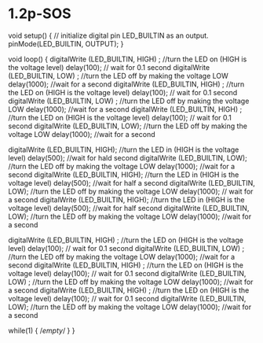 # 1.2p-SOS
void setup() {
  // initialize digital pin LED_BUILTIN as an output.
  pinMode(LED_BUILTIN, OUTPUT);
}

void loop() {
  digitalWrite (LED_BUILTIN, HIGH) ;  //turn the LED on (HIGH is the voltage level)
  delay(100);                     // wait for 0.1 second
  digitalWrite (LED_BUILTIN, LOW) ;   //turn the LED off by making the voltage LOW
  delay(1000);                        //wait for a second
  digitalWrite (LED_BUILTIN, HIGH) ;  //turn the LED on (HIGH is the voltage level)
  delay(100);                        // wait for 0.1 second
  digitalWrite (LED_BUILTIN, LOW) ;   //turn the LED off by making the voltage LOW
  delay(1000);                       //wait for a second
  digitalWrite (LED_BUILTIN, HIGH) ;  //turn the LED on (HIGH is the voltage level)
  delay(100);                       // wait for 0.1 second
  digitalWrite (LED_BUILTIN, LOW);    //turn the LED off by making the voltage LOW
  delay(1000);                        //wait for a second

  digitalWrite  (LED_BUILTIN, HIGH);  //turn the LED in (HIGH is the voltage level)
  delay(500);                    //wait for hald second
  digitalWrite (LED_BUILTIN, LOW);   //turn the LED off by making the voltage LOW
  delay(1000);                       //wait for a second
  digitalWrite  (LED_BUILTIN, HIGH); //turn the LED in (HIGH is the voltage level)
  delay(500);                   //wait for half a second
  digitalWrite (LED_BUILTIN, LOW);   //turn the LED off by making the voltage LOW
  delay(1000);                      // wait for a second
  digitalWrite  (LED_BUILTIN, HIGH); //turn the LED in (HIGH is the voltage level)
  delay(500);                     //wait for half second
  digitalWrite (LED_BUILTIN, LOW);   //turn the LED off by making the voltage LOW
  delay(1000);                       //wait for a second

  digitalWrite (LED_BUILTIN, HIGH) ;  //turn the LED on (HIGH is the voltage level)
  delay(100);                 // wait for 0.1 second
  digitalWrite (LED_BUILTIN, LOW) ;   //turn the LED off by making the voltage LOW
  delay(1000);                        //wait for a second
  digitalWrite (LED_BUILTIN, HIGH) ;  //turn the LED on (HIGH is the voltage level)
  delay(100);                         // wait for 0.1 second
  digitalWrite (LED_BUILTIN, LOW) ;   //turn the LED off by making the voltage LOW
  delay(1000);                       //wait for a second
  digitalWrite (LED_BUILTIN, HIGH) ;  //turn the LED on (HIGH is the voltage level)
  delay(100);                        // wait for 0.1 second
  digitalWrite (LED_BUILTIN, LOW);    //turn the LED off by making the voltage LOW
  delay(1000);                        //wait for a second

while(1) { /*empty*/ }
}
